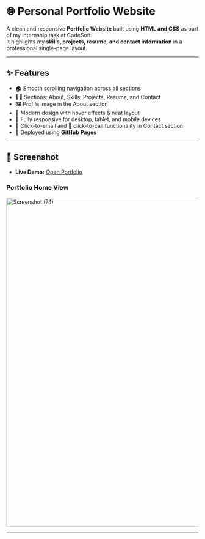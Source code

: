 # 🌐 Personal Portfolio Website  

A clean and responsive **Portfolio Website** built using **HTML and CSS** as part of my internship task at CodeSoft.  
It highlights my **skills, projects, resume, and contact information** in a professional single-page layout.  

---

## ✨ Features  
- 🏠 Smooth scrolling navigation across all sections  
- 👩‍💻 Sections: About, Skills, Projects, Resume, and Contact  
- 🖼️ Profile image in the About section  
- 🎨 Modern design with hover effects & neat layout  
- 📱 Fully responsive for desktop, tablet, and mobile devices  
- 📧 Click-to-email and 📱 click-to-call functionality in Contact section  
- 🚀 Deployed using **GitHub Pages**  

---

## 📸 Screenshot  

- **Live Demo:** [Open Portfolio](https://gangal2002.github.io/CodeAlpha/portfolio/index.html)  

### Portfolio Home View  

<img width="1892" height="860" alt="Screenshot (74)" src="https://github.com/user-attachments/assets/3d5dc97a-41b1-4a0c-8fcf-941b75595abc" />

---
